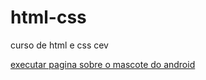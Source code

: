 # html-css
curso de html e css cev

<a href="https://marcos-farias-gomes.github.io/html-css/exercicios/desafio010/android.html">executar pagina sobre o mascote do android</a>